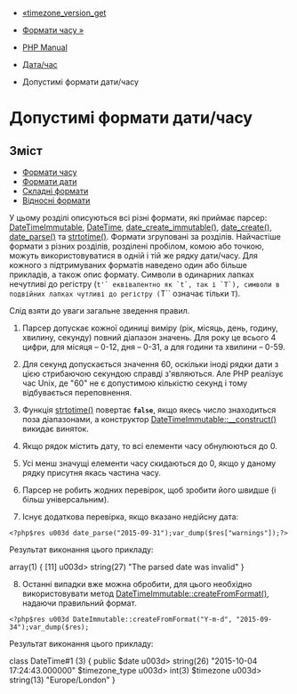 - [«timezone_version_get](function.timezone-version-get.md)
- [Формати часу »](datetime.formats.time.md)

- [PHP Manual](index.md)
- [Дата/час](book.datetime.md)
- Допустимі формати дати/часу

# Допустимі формати дати/часу

## Зміст

- [Формати часу](datetime.formats.time.md)
- [Формати дати](datetime.formats.date.md)
- [Складні формати](datetime.formats.compound.md)
- [Відносні формати](datetime.formats.relative.md)

У цьому розділі описуються всі різні формати, які приймає
парсер: [DateTimeImmutable](class.datetimeimmutable.md),
[DateTime](class.datetime.md),
[date_create_immutable()](function.date-create-immutable.md),
[date_create()](function.date-create.md),
[date_parse()](function.date-parse.md) та
[strtotime()](function.strtotime.md). Формати згруповані за
розділів. Найчастіше формати з різних розділів, розділені
пробілом, комою або точкою, можуть використовуватися в одній і тій же
рядку дати/часу. Для кожного з підтримуваних форматів наведено
один або більше прикладів, а також опис формату. Символи в
одинарних лапках нечутливі до регістру (``t'` еквівалентно як
`t`, так і `T`), символи в подвійних лапках чутливі до регістру
(``T`` означає тільки `T`).

Слід взяти до уваги загальне зведення правил.

1. Парсер допускає кожної одиниці виміру (рік, місяць, день,
годину, хвилину, секунду) повний діапазон значень. Для року це всього 4
цифри, для місяця – 0-12, дня – 0-31, а для години та хвилини – 0-59.

2. Для секунд допускається значення 60, оскільки іноді рядки дати з
цією стрибаючою секундою справді з'являються. Але PHP реалізує
час Unix, де "60" не є допустимою кількістю секунд і тому
відбувається переповнення.

3. Функція [strtotime()](function.strtotime.md) повертає
**`false`**, якщо якесь число знаходиться поза діапазонами, а
конструктор
[DateTimeImmutable::\_\_construct()](datetimeimmutable.construct.md)
викидає виняток.

4. Якщо рядок містить дату, то всі елементи часу обнулюються до 0.

5. Усі менш значущі елементи часу скидаються до 0, якщо у
даному рядку присутня якась частина часу.

6. Парсер не робить жодних перевірок, щоб зробити його швидше (і
більш універсальним).

7. Існує додаткова перевірка, якщо вказано недійсну
дата:

` <?php$res u003d date_parse("2015-09-31");var_dump($res["warnings"]);?> `

Результат виконання цього прикладу:

array(1) {
[11] u003d>
string(27) "The parsed date was invalid"
}

8. Останні випадки вже можна обробити, для цього необхідно
використовувати метод
[DateTimeImmutable::createFromFormat()](datetimeimmutable.createfromformat.md),
надаючи правильний формат.

` <?php$res u003d DateImmutable::createFromFormat("Y-m-d", "2015-09-34");var_dump($res); `

Результат виконання цього прикладу:

class DateTime#1 (3) {
public $date u003d>
string(26) "2015-10-04 17:24:43.000000"
$timezone_type u003d>
int(3)
$timezone u003d>
string(13) "Europe/London"
}
